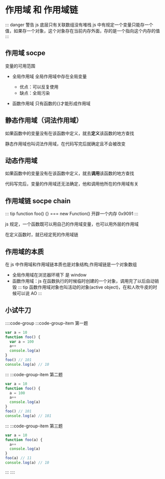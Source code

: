 # 作用域 和 作用域链

::: danger 警告
js 底层只有关联数组没有堆栈
js 中有规定一个变量只能存一个值，如果存一个对象，这个对象存在当前内存外面，存的是一个指向这个内存的值
:::

## 作用域 socpe

变量的可用范围

- 全局作用域 全局作用域中存在全局变量

  - 优点：可以反复使用
  - 缺点：全局污染

- 函数作用域 只有函数的{}才能形成作用域
## 静态作用域（词法作用域）
如果函数中的变量没有在该函数中定义，就去**定义**该函数的地方查找

静态作用域也叫词法作用域，在代码写完后就确定且不会被改变
## 动态作用域
如果函数中的变量没有在该函数中定义，就去**调用**该函数的地方查找

代码写完后，变量的作用域还无法确定，他和调用他所在的作用域有关
## 作用域链 socpe chain

::: tip
function foo() {} === new Function() 开辟一个内存 0x9091
:::

js 规定，一个函数既可以用自己的作用域变量，也可以用外层的作用域

在定义函数时，就已经定死的作用域链

## 作用域的本质

在 js 中作用域和作用域链本质也是对象结构,作用域链是一个对象数组

- 全局作用域在浏览器环境下 是 window
- 函数作用域：js 在函数执行的时候临时创建的一个对象，调用完了以后自动销毁
  ::: tip
  函数作用域对象也叫活动的对象(active object)，在和人吹牛皮的时候可以说 AO
  :::

## 小试牛刀

::::code-group
:::code-group-item 第一题

```js
var a = 10
function foo() {
  var a = 100
  a++
  console.log(a)
}
foo() // 101
console.log(a) // 10
```

:::
:::code-group-item 第二题

```js
var a = 10
function foo() {
  a = 100
  a++
  console.log(a)
}
foo() // 101
console.log(a) // 101
```

:::
:::code-group-item 第三题

```js
var a = 10
function foo(a) {
  a++
  console.log(a)
}
foo(a) // 11
console.log(a) // 10
```

:::
::::

